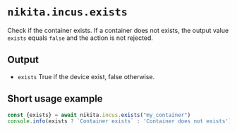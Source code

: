 
# `nikita.incus.exists`

Check if the container exists. If a container does not exists, the output value `exists` equals `false` and the action is not rejected.

## Output

* `exists`
  True if the device exist, false otherwise.

## Short usage example

```js
const {exists} = await nikita.incus.exists("my_container")
console.info(exists ? `Container exists` : 'Container does not exists')
```
